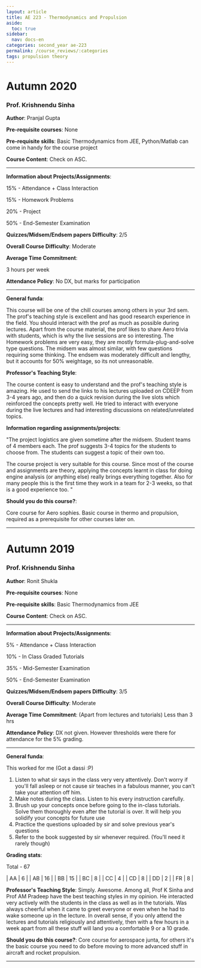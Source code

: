```yaml
---
layout: article
title: AE 223 - Thermodynamics and Propulsion
aside:
  toc: true
sidebar:
  nav: docs-en
categories: second_year ae-223
permalink: /course_reviews/:categories
tags: propulsion theory
---
```

# Autumn 2020

### Prof. Krishnendu Sinha

**Author**: Pranjal Gupta



**Pre-requisite courses**: None


**Pre-requisite skills**: Basic Thermodynamics from JEE, Python/Matlab can come in handy for the course project


**Course Content**: Check on ASC.

---


**Information about Projects/Assignments**:

15% - Attendance + Class Interaction

15% - Homework Problems

20% - Project

50% - End-Semester Examination



**Quizzes/Midsem/Endsem papers Difficulty**: 2/5


**Overall Course Difficulty**: Moderate


**Average Time Commitment**:

3 hours per week


**Attendance Policy**: No DX, but marks for participation  

---


**General funda**:

This course will be one of the chill courses among others in your 3rd sem. The prof's teaching style is excellent and has good research experience in the field. You should interact with the prof as much as possible during lectures. Apart from the course material, the prof likes to share Aero trivia with students, which is why the live sessions are so interesting. The Homework problems are very easy, they are mostly formula-plug-and-solve type questions. The midsem was almost similar, with few questions requiring some thinking. The endsem was moderately difficult and lengthy, but it accounts for 50% weightage, so its not unreasonable. 


**Professor's Teaching Style**: 

The course content is easy to understand and the prof's teaching style is amazing. He used to send the links to his lectures uploaded on CDEEP from 3-4 years ago, and then do a quick revision during the live slots which reinforced the concepts pretty well. He tried to interact with everyone during the live lectures and had interesting discussions on related/unrelated topics. 


**Information regarding assignments/projects**:

"The project logistics are given sometime after the midsem. Student teams of 4 members each. The prof suggests 3-4 topics for the students to choose from. The students can suggest a topic of their own too. 

The course project is very suitable for this course. Since most of the course and assignments are theory, applying the concepts learnt in class for doing engine analysis (or anything else) really brings everything together. Also for many people this is the first time they work in a team for 2-3 weeks, so that is a good experience too. "


**Should you do this course?**: 

Core course for Aero sophies. Basic course in thermo and propulsion, required as a prerequisite for other courses later on. 

---

# Autumn 2019

### Prof. Krishnendu Sinha
**Author**: Ronit Shukla


**Pre-requisite courses**: None

**Pre-requisite skills**: Basic Thermodynamics from JEE

**Course Content**: Check on ASC.

---

**Information about Projects/Assignments**:


5% - Attendance + Class Interaction

10% - In Class Graded Tutorials

35% - Mid-Semester Examination

50% - End-Semester Examination



**Quizzes/Midsem/Endsem papers Difficulty**: 3/5

**Overall Course Difficulty**: Moderate

**Average Time Commitment**:
(Apart from lectures and tutorials)
Less than 3 hrs

**Attendance Policy**: DX not given. However thresholds were there for attendance for the 5% grading.


---

**General funda**:

This worked for me (Got a dassi :P)

1. Listen to what sir says in the class very very attentively. Don't worry if you'll fall asleep or not cause sir teaches in a fabulous manner, you can't take your attention off him.
2. Make notes during the class. Listen to his every instruction carefully.
3. Brush up your concepts once before going to the in-class tutorials. Solve them thoroughly even after the tutorial is over. It will help you solidify your concepts for future use
4. Practice the questions uploaded by sir and solve previous year's questions
5. Refer to the book suggested by sir whenever required. (You'll need it rarely though)


**Grading stats**:

Total - 67

| AA | 6  |
| AB | 16 |
| BB | 15 |
| BC | 8  |
| CC | 4  |
| CD | 8  |
| DD | 2  |
| FR | 8  |

**Professor's Teaching Style**: Simply. Awesome.
Among all, Prof K Sinha and Prof AM Pradeep have the best teaching styles in my opinion. He interacted very actively with the students in the class as well as in the tutorials. Was always cheerful when it came to greet everyone or even when he had to wake someone up in the lecture. In overall sense, if you only attend the lectures and tutorials religiously and attentively, then with a few hours in a week apart from all these stuff will land you a comfortable 9 or a 10 grade.


**Should you do this course?**: Core course for aerospace junta, for others it's the basic course you need to do before moving to more advanced stuff in aircraft and rocket propulsion.

---